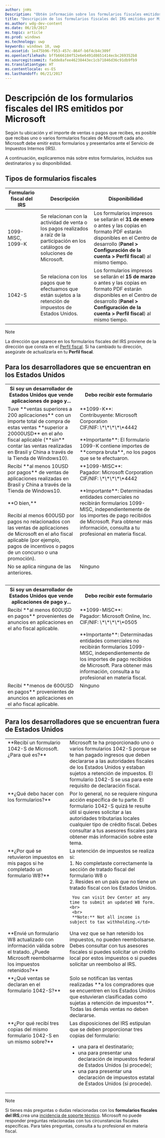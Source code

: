 ```yaml
---
author: jnHs
Description: "Obtén información sobre los formularios fiscales emitidos por Microsoft, incluido quién los recibirá y cuándo estarán disponibles."
title: "Descripción de los formularios fiscales del IRS emitidos por Microsoft"
ms.author: wdg-dev-content
ms.date: 06/19/2017
ms.topic: article
ms.prod: windows
ms.technology: uwp
keywords: windows 10, uwp
ms.assetid: 1e475b96-f953-457c-864f-b6f4cb4c309f
ms.openlocfilehash: bffb666184f52e6e6491d8651414ecbc269352b8
ms.sourcegitcommit: fadde8afee46238443ec1cb71846d36c91db9fb9
ms.translationtype: HT
ms.contentlocale: es-ES
ms.lasthandoff: 06/21/2017
---
```

# <a name="understand-irs-tax-forms-issued-by-microsoft"></a>Descripción de los formularios fiscales del IRS emitidos por Microsoft

Según tu ubicación y el importe de ventas o pagos que recibes, es posible que recibas uno o varios formularios fiscales de Microsoft cada año. Microsoft debe emitir estos formularios y presentarlos ante el Servicio de Impuestos Internos (IRS).

A continuación, explicaremos más sobre estos formularios, incluidos sus destinatarios y su disponibilidad.

## <a name="types-of-tax-forms"></a>Tipos de formularios fiscales

| Formulario fiscal del IRS | Descripción | Disponibilidad |
|--------------|-------------|--------------|
|1099-MISC, 1099-K | Se relacionan con la actividad de venta o los pagos realizados a raíz de la participación en los catálogos de soluciones de Microsoft. | Los formularios impresos se sellarán el **31 de enero** o antes y las copias en formato PDF estarán disponibles en el Centro de desarrollo (**Panel > Configuración de la cuenta > Perfil fiscal**) al mismo tiempo. |
|1042-S | Se relaciona con los pagos que te efectuamos que están sujetos a la retención de impuestos de Estados Unidos. | Los formularios impresos se sellarán el **15 de marzo** o antes y las copias en formato PDF estarán disponibles en el Centro de desarrollo (**Panel > Configuración de la cuenta > Perfil fiscal**) al mismo tiempo. |

> [!NOTE]
> La dirección que aparece en los formularios fiscales del IRS proviene de la dirección que consta en el [Perfil fiscal](setting-up-your-payout-account-and-tax-forms.md#tax-forms). Si ha cambiado tu dirección, asegúrate de actualizarla en tu **Perfil fiscal**.

## <a name="for-developers-located-in-the-united-states"></a>Para los desarrolladores que se encuentran en los Estados Unidos

<table>
  <tr>
     <th>Si soy un desarrollador de Estados Unidos que vende aplicaciones de pago y... </th>
     <th> Debo recibir este formulario</th>
  </tr>
  <tr> 
     <td valign="top">Tuve **ventas superiores a 200 aplicaciones** con un importe total de compra de estas ventas **superior a 20000USD** en el año fiscal aplicable (**sin** contar las ventas realizadas en Brasil y China a través de la Tienda de Windows10).</td>
    <td valign="top">**1099-K**:<br>
Contribuyente: Microsoft Corporation<br>
CIF/NIF: \*\*\*\*\*4442<br>
<br>
**Importante**: El formulario 1099-K contiene importes de **compra bruta**, no los pagos que se te efectuaron.</td>
  </tr>
  <tr> 
     <td valign="top">Recibí **al menos 10USD por pagos** de ventas de aplicaciones realizadas en Brasil y China a través de la Tienda de Windows10.<br>
<br>
**O bien,**<br>
<br>
Recibí al menos 600USD por pagos no relacionados con las ventas de aplicaciones de Microsoft en el año fiscal aplicable (por ejemplo, pagos de incentivos o pagos de un concurso o una promoción).</td>
    <td valign="top">**1099-MISC**:<br>
Pagador: Microsoft Corporation<br>
CIF/NIF: \*\*\*\*\*4442<br>
<br>
**Importante**: Determinadas entidades comerciales no recibirán formularios 1099-MISC, independientemente de los importes de pago recibidos de Microsoft.  Para obtener más información, consulta a tu profesional en materia fiscal.</td>
  </tr>
  <tr>
    <td valign="top">No se aplica ninguna de las anteriores.</td>
    <td valign="top">Ninguno</td>
  </tr>
  <tr>
    <td valign="top">&nbsp;</td>
    <td valign="top">&nbsp;</td>
  </tr>
  <tr>
     <th>Si soy un desarrollador de Estados Unidos que vende aplicaciones de pago y... </th>
     <th> Debo recibir este formulario</th>
  </tr>
  <tr> 
     <td valign="top">Recibí **al menos 600USD en pagos** provenientes de anuncios en aplicaciones en el año fiscal aplicable.</td>
    <td valign="top">**1099-MISC**:<br>
Pagador: Microsoft Online, Inc.<br>
CIF/NIF: \*\*\*\*\*0505<br>
<br>
**Importante**: Determinadas entidades comerciales no recibirán formularios 1099-MISC, independientemente de los importes de pago recibidos de Microsoft.  Para obtener más información, consulta a tu profesional en materia fiscal.  </td>
  </tr>
  <tr> 
     <td valign="top">Recibí **menos de 600USD en pagos** provenientes de anuncios en aplicaciones en el año fiscal aplicable.</td>
     <td valign="top">Ninguno</td>
  </tr>
</table>


## <a name="for-developers-located-outside-of-the-united-states"></a>Para los desarrolladores que se encuentran fuera de Estados Unidos

<table>
  <tr>
    <td valign="top">**Recibí un formulario 1042-S de Microsoft. ¿Para qué es?**</td>
    <td valign="top">Microsoft te ha proporcionado uno o varios formularios 1042-S porque se te han pagado ingresos que deben declararse a las autoridades fiscales de los Estados Unidos y estaban sujetos a retención de impuestos.  El formulario 1042-S se usa para este requisito de declaración fiscal.</td>
  </tr>
  <tr>
    <td valign="top">**¿Qué debo hacer con los formularios?**</td>
    <td valign="top">Por lo general, no se requiere ninguna acción específica de tu parte. El formulario 1042-S quizá te resulte útil si quieres solicitar a las autoridades tributarias locales cualquier tipo de crédito fiscal.  Debes consultar a tus asesores fiscales para obtener más información sobre este tema.</td>
  </tr>
  <tr>
    <td valign="top">**¿Por qué se retuvieron impuestos en mis pagos si he completado un formulario W8?**</td>
    <td valign="top">La retención de impuestos se realiza si:<br>
     1. No completaste correctamente la sección de tratado fiscal del formulario W8 o<br>
     2. Resides en un país que no tiene un tratado fiscal con los Estados Unidos.

     You can visit Dev Center at any time to submit an updated W8 form.<br>
     <br>
     **Note:** Not all income is subject to tax withholding.</td>
  </tr>
  <tr>
    <td valign="top">**Envié un formulario W8 actualizado con información válida sobre el tratado. ¿Puede Microsoft reembolsarme los impuestos retenidos?**</td>
    <td valign="top">Una vez que se han retenido los impuestos, no pueden reembolsarse. Debes consultar con tus asesores fiscales si puedes solicitar un crédito local por estos impuestos o si puedes solicitar un reembolso al IRS.</td>
  </tr>
  <tr>
    <td valign="top">**¿Qué ventas se declaran en el formulario 1042-S?**</td>
    <td valign="top">Solo se notifican las ventas realizadas **a los compradores que se encuentren en los Estados Unidos que estuvieran clasificadas como sujetas a retención de impuestos**.  Todas las demás ventas no deben declararse.</td>
  </tr>
  <tr>
    <td valign="top">**¿Por qué recibí tres copias del mismo formulario 1042-S en un mismo sobre?**</td>
    <td valign="top">Las disposiciones del IRS estipulan que se deben proporcionar tres copias del formulario:
<ul>
<li>una para el destinatario;</li>
<li>una para presentar una declaración de impuestos federal de Estados Unidos (si procede);</li>
<li>una para presentar una declaración de impuestos estatal de Estados Unidos (si procede).</li>
</ul></td>
  </tr>
</table>


> [!NOTE]
> Si tienes más preguntas o dudas relacionadas con los **formularios fiscales del IRS**,crea una [incidencia de soporte técnico](http://aka.ms/storesupport). Microsoft no puede responder preguntas relacionadas con tus circunstancias fiscales específicas. Para tales preguntas, consulta a tu profesional en materia fiscal.
